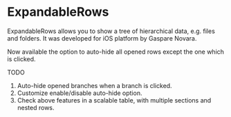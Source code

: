 ExpandableRows
==============

ExpandableRows allows you to show a tree of hierarchical data, e.g. files and folders. It was developed for iOS platform by Gaspare Novara. 


Now available the option to auto-hide all opened rows except the one which is clicked.

TODO

1. Auto-hide opened branches when a branch is clicked.
2. Customize enable/disable auto-hide option.
3. Check above features in a scalable table, with multiple sections and nested rows.


